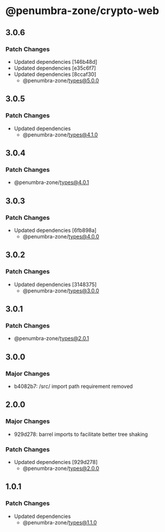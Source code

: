 # @penumbra-zone/crypto-web

## 3.0.6

### Patch Changes

- Updated dependencies [146b48d]
- Updated dependencies [e35c6f7]
- Updated dependencies [8ccaf30]
  - @penumbra-zone/types@5.0.0

## 3.0.5

### Patch Changes

- Updated dependencies
  - @penumbra-zone/types@4.1.0

## 3.0.4

### Patch Changes

- @penumbra-zone/types@4.0.1

## 3.0.3

### Patch Changes

- Updated dependencies [6fb898a]
  - @penumbra-zone/types@4.0.0

## 3.0.2

### Patch Changes

- Updated dependencies [3148375]
  - @penumbra-zone/types@3.0.0

## 3.0.1

### Patch Changes

- @penumbra-zone/types@2.0.1

## 3.0.0

### Major Changes

- b4082b7: /src/ import path requirement removed

## 2.0.0

### Major Changes

- 929d278: barrel imports to facilitate better tree shaking

### Patch Changes

- Updated dependencies [929d278]
  - @penumbra-zone/types@2.0.0

## 1.0.1

### Patch Changes

- Updated dependencies
  - @penumbra-zone/types@1.1.0
